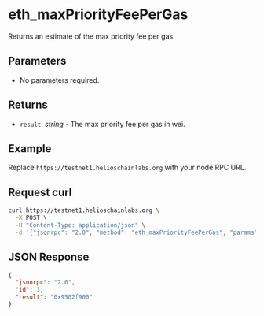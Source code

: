 # eth_maxPriorityFeePerGas

Returns an estimate of the max priority fee per gas.

## Parameters

- No parameters required.

## Returns

- `result`: *string* - The max priority fee per gas in wei.

## Example

Replace `https://testnet1.helioschainlabs.org` with your node RPC URL.

## Request curl
```sh
curl https://testnet1.helioschainlabs.org \
  -X POST \
  -H "Content-Type: application/json" \
  -d '{"jsonrpc": "2.0", "method": "eth_maxPriorityFeePerGas", "params": [], "id": 1}'
```

## JSON Response
```json
{
  "jsonrpc": "2.0",
  "id": 1,
  "result": "0x9502f900"
}
```